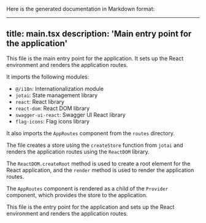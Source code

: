 Here is the generated documentation in Markdown format:

---
title: main.tsx
description: 'Main entry point for the application'
---

This file is the main entry point for the application. It sets up the React environment and renders the application routes.

It imports the following modules:

* `@/i18n`: Internationalization module
* `jotai`: State management library
* `react`: React library
* `react-dom`: React DOM library
* `swagger-ui-react`: Swagger UI React library
* `flag-icons`: Flag icons library

It also imports the `AppRoutes` component from the `routes` directory.

The file creates a store using the `createStore` function from `jotai` and renders the application routes using the `ReactDOM` library.

The `ReactDOM.createRoot` method is used to create a root element for the React application, and the `render` method is used to render the application routes.

The `AppRoutes` component is rendered as a child of the `Provider` component, which provides the store to the application.

This file is the entry point for the application and sets up the React environment and renders the application routes.